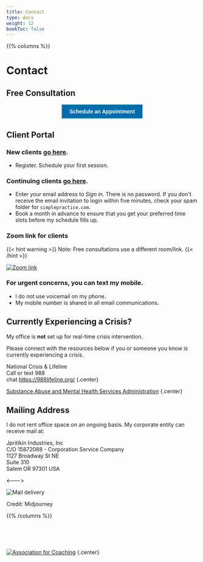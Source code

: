 ```yaml
---
title: Contact
type: docs
weight: 12
bookToc: false
---
```


{{% columns %}}

# Contact

## Free Consultation

<center>
<!-- ScheduleOnce button START -->
<button id="SOIBTN_jpintro" style="background: #006DAF; color: #ffffff; padding: 10px 20px; border: 1px solid #c8c8c8; font: bold 14px Arial; cursor: pointer;" data-height="580" data-psz="00" data-so-page="jpintro" data-delay="1">Schedule an Appointment</button>
<script type="text/javascript" src="https://cdn.oncehub.com/mergedjs/so.js"></script>
<!-- ScheduleOnce button END -->
</center>

## Client Portal

### New clients [go here](https://joshua-pritikin.clientsecure.me/request/service).
  - Register. Schedule your first session.
### Continuing clients [go here](https://joshua-pritikin.clientsecure.me/sign-in).
  - Enter your email address to *Sign in*. There is no password. If you don't receive the email invitation to login within five minutes, check your spam folder for `simplepractice.com`.
  - Book a month in advance to ensure that you get your preferred time slots before my schedule fills up.

### Zoom link for clients

{{< hint warning >}}
Note: Free consultations use a different room/link.
{{< /hint >}}

[![Zoom link](zoom.webp)](https://us06web.zoom.us/j/7756484053)

### For urgent concerns, you can **text** my mobile.
- I do not use voicemail on my phone.
- My mobile number is shared in all email communications.

## Currently Experiencing a Crisis?

My office is **not** set up for real-time crisis intervention.

Please connect with the resources below if you or someone you know is currently experiencing a crisis.

National Crisis & Lifeline    
Call or text 988    
chat https://988lifeline.org/
{.center}

[Substance Abuse and Mental Health Services Administration](https://www.samhsa.gov/find-support/in-crisis)
{.center}

## Mailing Address

I do not rent office space on an ongoing basis. My corporate entity can receive mail at:

Jpritikin Industries, Inc  
C/O 15872088 - Corporation Service Company  
1127 Broadway St NE  
Suite 310  
Salem OR 97301 USA

<--->

![Mail delivery](mail-delivery.webp)

Credit: Midjourney

{{% /columns %}}

<br/>
<br/>
<br/>

[![Association for Coaching](/images/ac.webp)](https://www.associationforcoaching.com)
{.center}
